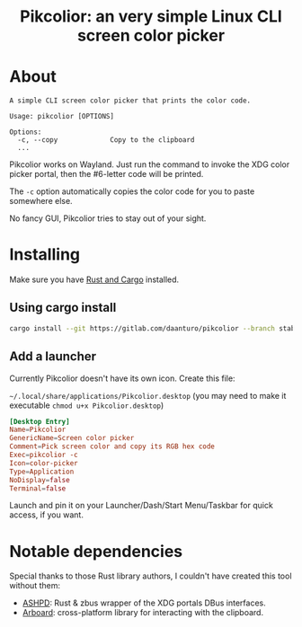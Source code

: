 <h1 align="center">
    Pikcolior: an very simple Linux CLI screen color picker
</h1>


# About

```
A simple CLI screen color picker that prints the color code.

Usage: pikcolior [OPTIONS]

Options:
  -c, --copy             Copy to the clipboard
  ...
```

Pikcolior works on Wayland. Just run the command to invoke the XDG color picker portal, then the #6-letter code will be printed. 

The `-c` option automatically copies the color code for you to paste somewhere else.

No fancy GUI, Pikcolior tries to stay out of your sight.


# Installing

Make sure you have [Rust and Cargo](https://www.rust-lang.org/tools/install) installed.

## Using cargo install

```bash
cargo install --git https://gitlab.com/daanturo/pikcolior --branch stable
```

## Add a launcher

Currently Pikcolior doesn't have its own icon. Create this file:

`~/.local/share/applications/Pikcolior.desktop` (you may need to make it executable `chmod u+x Pikcolior.desktop`)


```conf
[Desktop Entry]
Name=Pikcolior
GenericName=Screen color picker
Comment=Pick screen color and copy its RGB hex code
Exec=pikcolior -c
Icon=color-picker
Type=Application
NoDisplay=false
Terminal=false
```

Launch and pin it on your Launcher/Dash/Start Menu/Taskbar for quick access, if you want.


# Notable dependencies

Special thanks to those Rust library authors, I couldn't have created this tool without them:

- [ASHPD](https://docs.rs/ashpd/): Rust & zbus wrapper of the XDG portals DBus interfaces.
- [Arboard](https://docs.rs/arboard/): cross-platform library for interacting with the clipboard.
